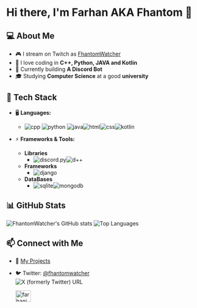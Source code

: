 # Hi there, I'm Farhan AKA Fhantom 👋

## 💻 About Me
- 🎮 I stream on Twitch as [FhantomWatcher](https://twitch.tv/FhantomWatcher)
- 💾 I love coding in **C++, Python, JAVA and Kotlin**
- 🤖 Currently building **A Discord Bot**
- 🎓 Studying **Computer Science** at a good **university**

## 🔧 Tech Stack
- 🖥️ **Languages:**
   
  - ![cpp](https://img.shields.io/badge/Cpp-%2300599C?style=for-the-badge&logo=cplusplus&logoColor=%2300599C&labelColor=%23030202&color=%2300599C) ![python](https://img.shields.io/badge/Python-%233776AB?style=for-the-badge&logo=python&logoColor=%233776AB&labelColor=%23030202&color=%233776AB)
![java](https://img.shields.io/badge/java-%233776AB?style=for-the-badge&logo=openjdk&logoColor=%23e65a5a&labelColor=%23030202&color=%23e65a5a)![html](https://img.shields.io/badge/HTML-%233776AB?style=for-the-badge&logo=html5&logoColor=%23E34F26&labelColor=%23030202&color=%23E34F26)![css](https://img.shields.io/badge/css-%23663399?style=for-the-badge&logo=css&logoColor=%23663399&labelColor=%23030202&color=%23663399)![kotlin](https://img.shields.io/badge/KOTLIN-%233776AB?style=for-the-badge&logo=kotlin&logoColor=%237F52FF&labelColor=%23030202&color=%237F52FF)
   
- ⚡ **Frameworks & Tools:**
  - **Libraries**  
    - ![discord.py](https://img.shields.io/badge/discord.py-%233776AB?style=for-the-badge&logo=betterdiscord&logoColor=%235865F2&labelColor=%23030202&color=%233E82E5)![d++](https://img.shields.io/badge/D%2B%2B-%233776AB?style=for-the-badge&logo=betterdiscord&logoColor=%235865F2&labelColor=%23030202&color=%233E82E5)
  - **Frameworks**
    - ![django](https://img.shields.io/badge/django-%233776AB?style=for-the-badge&logo=django&logoColor=%23092E20&labelColor=%23030202&color=%23092E20)
  - **DataBases**
     - ![sqlite](https://img.shields.io/badge/sqlite-%233776AB?style=for-the-badge&logo=sqlite&logoColor=%23003B57&labelColor=%23030202&color=%23003B57)![mongodb](https://img.shields.io/badge/mongodb-%233776AB?style=for-the-badge&logo=mongodb&logoColor=%2347A248&labelColor=%23030202&color=%2347A248)

## 📊 GitHub Stats
![FhantomWatcher's GitHub stats](https://github-readme-stats.vercel.app/api?username=FhantomWatcher&show_icons=true&theme=radical)
![Top Languages](https://github-readme-stats.vercel.app/api/top-langs/?username=FhantomWatcher&layout=compact&theme=radical)

## 📫 Connect with Me
- 📜 [My Projects](https://github.com/FhantomWatcher?tab=repositories)
- 🐦 Twitter: [@fhantomwatcher](https://twitter.com/fhantomwatcher)  
  ![X (formerly Twitter) URL](https://img.shields.io/twitter/url?url=https%3A%2F%2Ftwitter.com%2Ffhantomwatcher&style=flat-square&logo=x)  

  <a href="https://fb.com/farhanjuneid.siddiqui" target="blank"><img align="center" src="https://img.shields.io/badge/Facebook-%23000000?style=for-the-badge&logo=facebook&logoColor=%23000000&color=%230866FF" alt="farhanjuneid.siddiqui" height="30" width="40" /></a>





